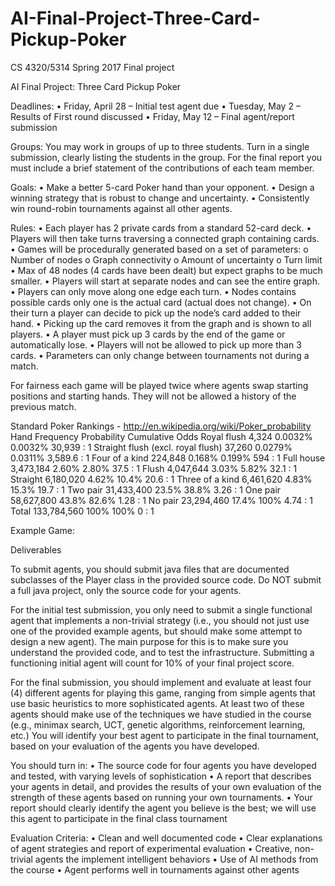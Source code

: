 # AI-Final-Project-Three-Card-Pickup-Poker
CS 4320/5314 Spring 2017 Final project

AI Final Project:
Three Card Pickup Poker

Deadlines:
•	Friday, April 28 – Initial test agent due
•	Tuesday, May 2 – Results of First round discussed
•	Friday, May 12 – Final agent/report submission

Groups: You may work in groups of up to three students.  Turn in a single submission, clearly listing the students in the group.  For the final report you must include a brief statement of the contributions of each team member.  

Goals:
•	Make a better 5-card Poker hand than your opponent.
•	Design a winning strategy that is robust to change and uncertainty.
•	Consistently win round-robin tournaments against all other agents.

Rules:
•	Each player has 2 private cards from a standard 52-card deck.
•	Players will then take turns traversing a connected graph containing cards.
•	Games will be procedurally generated based on a set of parameters:
o	Number of nodes
o	Graph connectivity
o	Amount of uncertainty
o	Turn limit
•	Max of 48 nodes (4 cards have been dealt) but expect graphs to be much smaller.
•	Players will start at separate nodes and can see the entire graph.
•	Players can only move along one edge each turn.
•	Nodes contains possible cards only one is the actual card (actual does not change).
•	On their turn a player can decide to pick up the node’s card added to their hand.
•	Picking up the card removes it from the graph and is shown to all players.
•	A player must pick up 3 cards by the end of the game or automatically lose.
•	Players will not be allowed to pick up more than 3 cards.
•	Parameters can only change between tournaments not during a match.

For fairness each game will be played twice where agents swap starting positions and starting hands. They will not be allowed a history of the previous match.







Standard Poker Rankings - http://en.wikipedia.org/wiki/Poker_probability
Hand
Frequency
Probability
Cumulative
Odds
Royal flush
4,324
0.0032%
0.0032%
30,939 : 1
Straight flush (excl. royal flush)
37,260
0.0279%
0.0311%
3,589.6 : 1
Four of a kind
224,848
0.168%
0.199%
594 : 1
Full house
3,473,184
2.60%
2.80%
37.5 : 1
Flush
4,047,644
3.03%
5.82%
32.1 : 1
Straight
6,180,020
4.62%
10.4%
20.6 : 1
Three of a kind
6,461,620
4.83%
15.3%
19.7 : 1
Two pair
31,433,400
23.5%
38.8%
3.26 : 1
One pair
58,627,800
43.8%
82.6%
1.28 : 1
No pair
23,294,460
17.4%
100%
4.74 : 1
Total
133,784,560
100%
100%
0 : 1

Example Game:

Deliverables

To submit agents, you should submit java files that are documented subclasses of the Player class in the provided source code. Do NOT submit a full java project, only the source code for your agents.

For the initial test submission, you only need to submit a single functional agent that implements a non-trivial strategy (i.e., you should not just use one of the provided example agents, but should make some attempt to design a new agent).  The main purpose for this is to make sure you understand the provided code, and to test the infrastructure. Submitting a functioning initial agent will count for 10% of your final project score.  

For the final submission, you should implement and evaluate at least four (4) different agents for playing this game, ranging from simple agents that use basic heuristics to more sophisticated agents.  At least two of these agents should make use of the techniques we have studied in the course (e.g., minimax search, UCT, genetic algorithms, reinforcement learning, etc.) You will identify your best agent to participate in the final tournament, based on your evaluation of the agents you have developed. 

 You should turn in:
•	The source code for four agents you have developed and tested, with varying levels of sophistication 
•	A report that describes your agents in detail, and provides the results of your own evaluation of the strength of these agents based on running your own tournaments. 
•	Your report should clearly identify the agent you believe is the best; we will use this agent to participate in the final class tournament 

Evaluation Criteria:
•	Clean and well documented code
•	Clear explanations of agent strategies and report of experimental evaluation
•	Creative, non-trivial agents the implement intelligent behaviors
•	Use of AI methods from the course
•	Agent performs well in tournaments against other agents
